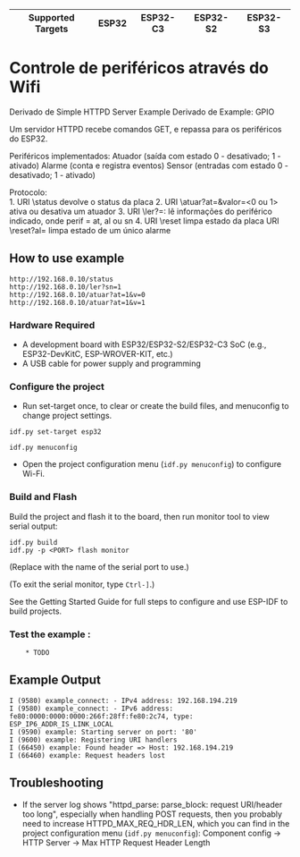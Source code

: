 | Supported Targets | ESP32 | ESP32-C3 | ESP32-S2 | ESP32-S3 |
| ----------------- | ----- | -------- | -------- | -------- |

# Controle de periféricos através do Wifi

Derivado de Simple HTTPD Server Example
Derivado de Example: GPIO

Um servidor HTTPD recebe comandos GET, e repassa para os periféricos do ESP32.

  Periféricos implementados:
    Atuador (saída com estado 0 - desativado; 1 - ativado)
    Alarme (conta e registra eventos)
    Sensor (entradas com estado 0 - desativado; 1 - ativado)

  Protocolo:  
    1. URI \status
        devolve o status da placa
    2. URI \atuar?at=<id>&valor=<0 ou 1>
        ativa ou desativa um atuador
    3. URI \ler?<perif>=<id>:
        lê informações do periférico indicado, onde perif = at, al ou sn
    4. URI \reset
        limpa estado da placa
       URI \reset?al=<id>
        limpa estado de um único alarme

## How to use example

    http://192.168.0.10/status
    http://192.168.0.10/ler?sn=1
    http://192.168.0.10/atuar?at=1&v=0
    http://192.168.0.10/atuar?at=1&v=1
  

### Hardware Required

* A development board with ESP32/ESP32-S2/ESP32-C3 SoC (e.g., ESP32-DevKitC, ESP-WROVER-KIT, etc.)
* A USB cable for power supply and programming

### Configure the project

* Run set-target once, to clear or create the build files, and menuconfig to change project settings.

``` 
idf.py set-target esp32
```
```
idf.py menuconfig
```
* Open the project configuration menu (`idf.py menuconfig`) to configure Wi-Fi.

### Build and Flash

Build the project and flash it to the board, then run monitor tool to view serial output:

```
idf.py build
idf.py -p <PORT> flash monitor
```

(Replace <PORT> with the name of the serial port to use.)

(To exit the serial monitor, type ``Ctrl-]``.)

See the Getting Started Guide for full steps to configure and use ESP-IDF to build projects.

### Test the example :
        * TODO

## Example Output
```
I (9580) example_connect: - IPv4 address: 192.168.194.219
I (9580) example_connect: - IPv6 address: fe80:0000:0000:0000:266f:28ff:fe80:2c74, type: ESP_IP6_ADDR_IS_LINK_LOCAL
I (9590) example: Starting server on port: '80'
I (9600) example: Registering URI handlers
I (66450) example: Found header => Host: 192.168.194.219
I (66460) example: Request headers lost
```

## Troubleshooting
* If the server log shows "httpd_parse: parse_block: request URI/header too long", especially when handling POST requests, then you probably need to increase HTTPD_MAX_REQ_HDR_LEN, which you can find in the project configuration menu (`idf.py menuconfig`): Component config -> HTTP Server -> Max HTTP Request Header Length
